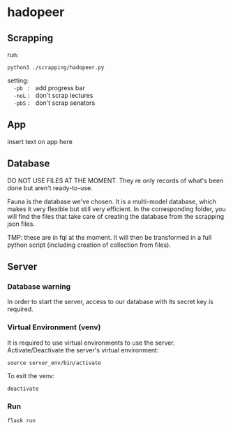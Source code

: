 # hadopeer

## Scrapping
run:
```shell
python3 ./scrapping/hadopeer.py
```
setting:\
&emsp;`-pb ` :&emsp;add progress bar\
&emsp;`-noL` :&emsp;don't scrap lectures\
&emsp;`-pbS` :&emsp;don't scrap senators

## App

insert text on app here

## Database

DO NOT USE FILES AT THE MOMENT. 
They re only records of what's been done but aren't ready-to-use.

Fauna is the database we've chosen. It is a multi-model database, which makes it very flexible but still very efficient.
In the corresponding folder, you will find the files that take care of creating the database from the scrapping json files.

TMP: these are in fql at the moment. It will then be transformed in a full python script (including creation of collection from files).

## Server
 
### Database warning

In order to start the server, access to our database with its secret key is required.

### Virtual Environment (venv)

It is required to use virtual environments to use the server.\
Activate/Deactivate the server's virtual environment:

```shell
source server_env/bin/activate
```

To exit the venv:
```shell
deactivate
```

### Run

```shell
flask run
```